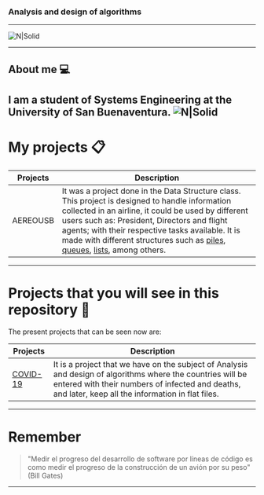 ### Analysis and design of algorithms

---
![N|Solid](https://www.usbbog.edu.co/matlab/images/logo_acreditacion.png)

---

## About me 💻

I am a student of Systems Engineering at the University of San Buenaventura.
![N|Solid](https://i.pinimg.com/originals/e4/26/70/e426702edf874b181aced1e2fa5c6cde.gif)
---

# My projects 📋
| Projects | Description |
| --- | --- |
| AEREOUSB | It was a project done in the Data Structure class. This project is designed to handle information collected in an airline, it could be used by different users such as: President, Directors and flight agents; with their respective tasks available. It is made with different structures such as [piles](https://www.ciberaula.com/cursos/java/pilas_java.php), [queues](https://www.ciberaula.com/cursos/java/colas_java.php), [lists](https://www.ciberaula.com/cursos/java/listas_java.php), among others. |
---

# Projects that you will see in this repository 👀
The present projects that can be seen now are:

| Projects | Description |
| --- | --- |
| [COVID-19](https://gisanddata.maps.arcgis.com/apps/opsdashboard/index.html#/bda7594740fd40299423467b48e9ecf6) | It is a project that we have on the subject of Analysis and design of algorithms where the countries will be entered with their numbers of infected and deaths, and later, keep all the information in flat files. |
---

# Remember

> "Medir el progreso del desarrollo de software por líneas de código es como medir el progreso de la construcción de un avión por su peso" (Bill Gates)
---
